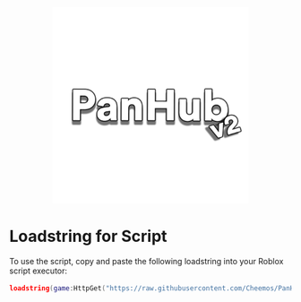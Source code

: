 <p align="center">
  <img src="https://github.com/Cheemos/PanHubV2/blob/main/Assets/Panhubtextlogo.png" alt="Logo" width="350">
</p>


# Loadstring for Script
To use the script, copy and paste the following loadstring into your Roblox script executor:

```lua
loadstring(game:HttpGet("https://raw.githubusercontent.com/Cheemos/PanHub/refs/heads/main/HubLoader"))()
```
